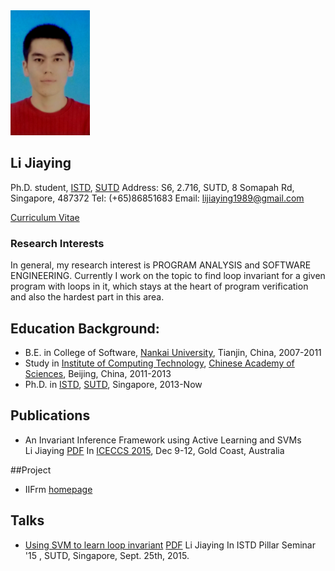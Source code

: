 <img border="0" height="200" src="./photo.jpg" />

## Li Jiaying
Ph.D. student, [ISTD](https://istd.sutd.edu.sg/), [SUTD](http://www.sutd.edu.sg/)
Address: S6, 2.716, SUTD, 8 Somapah Rd, Singapore, 487372
Tel: (+65)86851683
Email: lijiaying1989@gmail.com

[Curriculum Vitae](./cv.pdf)

### Research Interests
In general, my research interest is PROGRAM ANALYSIS and SOFTWARE ENGINEERING. 
Currently I work on the topic to find loop invariant for a given program with loops in it, 
which stays at the heart of program verification and also the hardest part in this area.


## Education Background:
* B.E. in College of Software, [Nankai University](http://www.nankai.edu.cn), Tianjin, China, 2007-2011
* Study in [Institute of Computing Technology](http://english.ict.cas.cn/), [Chinese Academy of Sciences](http://english.cas.cn/), Beijing, China, 2011-2013
* Ph.D. in [ISTD](https://istd.sutd.edu.sg/), [SUTD](http://www.sutd.edu.sg/), Singapore, 2013-Now

## Publications
* An Invariant Inference Framework using Active Learning and SVMs  
Li Jiaying [PDF](./PDF/AnInvariantInferenceFrameworkbyActiveLearningandSVMs.pdf)
In [ICECCS 2015](http://iceccs2015.monash.edu.au/2015/index.jsp), Dec 9-12, Gold Coast, Australia


##Project
* IIFrm [homepage](http://iifrm.github.io/)


## Talks
* [Using SVM to learn loop invariant](https://istd.sutd.edu.sg/news-events/event/seminar-series/using-svm-to-learn-loop-invariant/)
  [PDF](./Talks/UsingSVMToLearnLoopInvariant.pdf)
  Li Jiaying
  In ISTD Pillar Seminar '15 , SUTD, Singapore, Sept. 25th, 2015. 